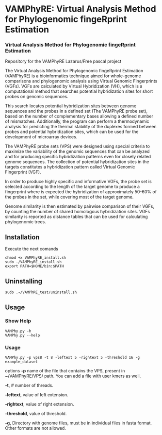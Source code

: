 # VAMPhyRE: Virtual Analysis Method for Phylogenomic fingeRprint Estimation
### Virtual Analysis Method for Phylogenomic fingeRprint Estimation

Repository for the VAMPhyRE Lazarus/Free pascal project

The Virtual Analysis Method for Phylogenomic fingeRprint Estimation (VAMPhyRE) is a bioinformatics technique aimed for whole-genome comparisons and phylogenomic analysis using Virtual Genomic Fingerprints (VGFs). VGFs are calculated by Virtual Hybridization (VH), which is a computational method that searches potential hybridization sites for short probes on genomic sequences.

This search locates potential hybridization sites between genome sequences and the probes in a defined set (The VAMPhyRE probe set), based on the number of complementary bases allowing a defined number of mismatches. Additionally, the program can perform a thermodynamic analysis for predicting the thermal stability of the duplexes formed between probes and potential hybridization sites, which can be used for the development of microarray devices.

The VAMPhyRE probe sets (VPS) were designed using special criteria to maximize the variability of the genomic sequences that can be analyzed and for producing specific hybridization patterns even for closely related genome sequences. The collection of potential hybridization sites in the targets constitutes a hybridization pattern called Virtual Genomic Fingerprint (VGF).

In order to produce highly specific and informative VGFs, the probe set is selected according to the length of the target genome to produce a fingerprint where is expected the hybridization of approximately 50-60% of the probes in the set, while covering most of the target genome.

Genome similarity is then estimated by pairwise comparison of their VGFs, by counting the number of shared homologous hybridization sites. VGFs similarity is reported as distance tables that can be used for calculating phylogenomic trees.

## Installation

Execute the next comands

```
chmod +x VAMPhyRE_install.sh
sudo ./VAMPhyRE_install.sh
export PATH=$HOME/bin:$PATH
```

## Uninstalling

```
sudo .~/VAMPhRE_test/uninstall.sh
```

## Usage
### Show Help

```
VAMPhy.py -h
VAMPhy.py --help
```

### Usage
```
VAMPhy.py -p vps8 -t 8 -leftext 5 -rightext 5 -threshold 16 -g example_dataset
```
options
**-p** name of the file that contains the VPS, present in ~/VAMPhyRE/VPS/ path. You can add a file with user kmers as well. 


**-t**, # number of threads.

**-leftext**, value of left extension.

**-rightext**, value of right extension.

**-threshold**, value of threshold.

**-g**, Directory with genome files, must be in individual files in fasta format. Other formats are not allowed.


